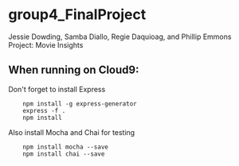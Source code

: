 # group4_FinalProject
Jessie Dowding, Samba Diallo, Regie Daquioag, and Phillip Emmons <br>
Project: Movie Insights


## When running on Cloud9: <br>
Don't forget to install Express

        npm install -g express-generator
        express -f .
        npm install
        
Also install Mocha and Chai for testing

        npm install mocha --save
        npm install chai --save